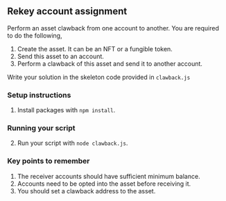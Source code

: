 ## Rekey account assignment

Perform an asset clawback from one account to another. You are required to do the following,

1. Create the asset. It can be an NFT or a fungible token.
2. Send this asset to an account.
3. Perform a clawback of this asset and send it to another account.

Write your solution in the skeleton code provided in `clawback.js`

### Setup instructions
1. Install packages with `npm install`.

### Running your script
2. Run your script with `node clawback.js`.

### Key points to remember
1. The receiver accounts should have sufficient minimum balance.
2. Accounts need to be opted into the asset before receiving it.
3. You should set a clawback address to the asset.
